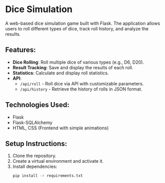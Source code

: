 # Dice Simulation

A web-based dice simulation game built with Flask. The application allows users to roll different types of dice, track roll history, and analyze the results.

## Features:
- **Dice Rolling**: Roll multiple dice of various types (e.g., D6, D20).
- **Result Tracking**: Save and display the results of each roll.
- **Statistics**: Calculate and display roll statistics.
- **API**: 
  - `/api/roll` - Roll dice via API with customizable parameters.
  - `/api/history` - Retrieve the history of rolls in JSON format.

## Technologies Used:
- Flask
- Flask-SQLAlchemy
- HTML, CSS (Frontend with simple animations)

## Setup Instructions:
1. Clone the repository.
2. Create a virtual environment and activate it.
3. Install dependencies:
   ```bash
   pip install -r requirements.txt
